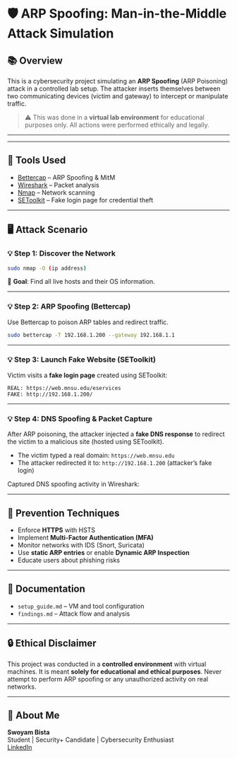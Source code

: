 # 🛡️ ARP Spoofing: Man-in-the-Middle Attack Simulation

## 📚 Overview
This is a cybersecurity project simulating an **ARP Spoofing** (ARP Poisoning) attack in a controlled lab setup. The attacker inserts themselves between two communicating devices (victim and gateway) to intercept or manipulate traffic.

> ⚠️ This was done in a **virtual lab environment** for educational purposes only. All actions were performed ethically and legally.

---


---

## 🧰 Tools Used
- [Bettercap](https://www.bettercap.org/) – ARP Spoofing & MitM
- [Wireshark](https://www.wireshark.org/) – Packet analysis
- [Nmap](https://nmap.org/) – Network scanning
- [SEToolkit](https://tools.kali.org/information-gathering/setoolkit) – Fake login page for credential theft

---

## 🖥️ Attack Scenario

### 💡 Step 1: Discover the Network
```bash
sudo nmap -O (ip address)
```
📌 **Goal**: Find all live hosts and their OS information.


---

### 💡 Step 2: ARP Spoofing (Bettercap)
Use Bettercap to poison ARP tables and redirect traffic.
```bash
sudo bettercap -T 192.168.1.200 --gateway 192.168.1.1
```


---

### 💡 Step 3: Launch Fake Website (SEToolkit)
Victim visits a **fake login page** created using SEToolkit:
```
REAL: https://web.mnsu.edu/eservices  
FAKE: http://192.168.1.200/
```

---

### 💡 Step 4: DNS Spoofing & Packet Capture

After ARP poisoning, the attacker injected a **fake DNS response** to redirect the victim to a malicious site (hosted using SEToolkit).

- The victim typed a real domain: `https://web.mnsu.edu`
- The attacker redirected it to: `http://192.168.1.200` (attacker’s fake login)

Captured DNS spoofing activity in Wireshark:


---

## 🔐 Prevention Techniques
- Enforce **HTTPS** with HSTS
- Implement **Multi-Factor Authentication (MFA)**
- Monitor networks with IDS (Snort, Suricata)
- Use **static ARP entries** or enable **Dynamic ARP Inspection**
- Educate users about phishing risks

---

## 📄 Documentation
- `setup_guide.md` – VM and tool configuration
- `findings.md` – Attack flow and analysis

---

## 🔒 Ethical Disclaimer
This project was conducted in a **controlled environment** with virtual machines. It is meant **solely for educational and ethical purposes**. Never attempt to perform ARP spoofing or any unauthorized activity on real networks.

---

## 🙋 About Me
**Swoyam Bista**  
Student | Security+ Candidate | Cybersecurity Enthusiast  
[LinkedIn](https://www.linkedin.com/in/swoyam-bista/)
